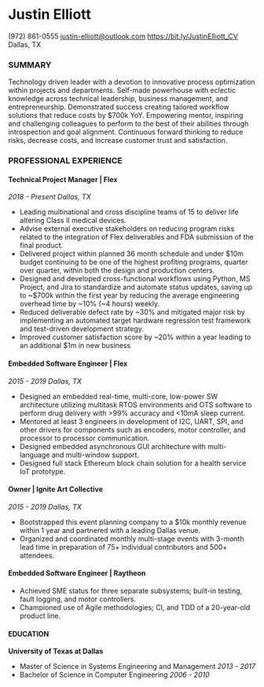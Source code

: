 Justin Elliott
============
(972) 861-0555
justin-elliott@outlook.com
https://bit.ly/JustinElliott_CV
Dallas, TX
### SUMMARY

Technology driven leader with a devotion to innovative process optimization within projects and departments. Self-made powerhouse with eclectic knowledge across technical leadership, business management, and entrepreneurship. Demonstrated success creating tailored workflow solutions that reduce costs by $700k YoY. Empowering mentor, inspiring and challenging colleagues to perform to the best of their abilities through introspection and goal alignment. Continuous forward thinking to reduce risks, decrease costs, and increase customer trust and satisfaction.

### PROFESSIONAL EXPERIENCE

#### Technical Project Manager | Flex
_2018 - Present_
_Dallas, TX_

* Leading multinational and cross discipline teams of 15 to deliver life altering Class II medical devices.
* Advise external executive stakeholders on reducing program risks related to the integration of Flex deliverables and FDA submission of the final product.
* Delivered project within planned 36 month schedule and under $10m budget continuing to be one of the highest profiting programs, quarter over quarter, within both the design and production centers.
* Designed and developed cross-functional workflows using Python, MS Project, and Jira to standardize and automate status updates, saving up to ~$700k within the first year by reducing the average engineering overhead time by ~10% (~4 hours) weekly.
* Reduced deliverable defect rate by ~30% and mitigated major risk by implementing an automated target hardware regression test framework and test-driven development strategy.
* Improved customer satisfaction score by ~20% within a year leading to an additional $1m in new business

#### Embedded Software Engineer | Flex
_2015 - 2019_
_Dallas, TX_

* Designed an embedded real-time, multi-core, low-power SW architecture utilizing multitask RTOS environments and OTS software to perform drug delivery with >99% accuracy and <10mA sleep current.
* Mentored at least 3 engineers in development of I2C, UART, SPI, and other drivers for components such as encoders, motor controller, and processor to processor communication.
* Designed embedded asynchronous GUI architecture with multi-language and multi-window support.
* Designed full stack Ethereum block chain solution for a health service IoT prototype.

#### Owner | Ignite Art Collective
_2015 - 2019_
_Dallas, TX_

* Bootstrapped this event planning company to a $10k monthly revenue within 1 year and partnered with a leading Dallas venue.
* Organized and coordinated monthly multi-stage events with 3-month lead time in preparation of 75+ individual contributors and 500+ attendees.

#### Embedded Software Engineer | Raytheon

* Achieved SME status for three separate subsystems; built-in testing, fault logging, and motor controllers.
* Championed use of Agile methodologies; CI, and TDD of a 20-year-old product line.

#### EDUCATION

**University of Texas at Dallas**
- Master of Science in Systems Engineering and Management
_2013 - 2017_
- Bachelor of Science in Computer Engineering
_2006 - 2010_